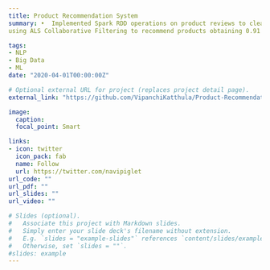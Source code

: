 ```yaml
---
title: Product Recommendation System
summary: •	Implemented Spark RDD operations on product reviews to clean the data, and formed TF-IDF vectorization. Built a recommendation system 
using ALS Collaborative Filtering to recommend products obtaining 0.91 RMSE.    

tags:
- NLP
- Big Data
- ML
date: "2020-04-01T00:00:00Z"

# Optional external URL for project (replaces project detail page).
external_link: "https://github.com/VipanchiKatthula/Product-Recommendation-System"

image:
  caption: 
  focal_point: Smart

links:
- icon: twitter
  icon_pack: fab
  name: Follow
  url: https://twitter.com/navipiglet
url_code: ""
url_pdf: ""
url_slides: ""
url_video: ""

# Slides (optional).
#   Associate this project with Markdown slides.
#   Simply enter your slide deck's filename without extension.
#   E.g. `slides = "example-slides"` references `content/slides/example-slides.md`.
#   Otherwise, set `slides = ""`.
#slides: example
---
```


